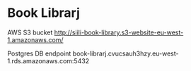 # Book Librarj

AWS S3 bucket
http://siili-book-library.s3-website-eu-west-1.amazonaws.com/

Postgres DB endpoint 
book-librarj.cvucsauh3hzy.eu-west-1.rds.amazonaws.com:5432
